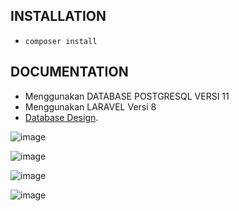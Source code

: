 ## INSTALLATION

-   `composer install`



## DOCUMENTATION

-   Menggunakan DATABASE POSTGRESQL VERSI 11
-   Menggunakan LARAVEL Versi 8
-   [Database Design](https://drive.google.com/file/d/1vFu8c_TSjiZWfPftm7jQNXlqcv1Bnu-Q/view?usp=sharing).

![image](https://user-images.githubusercontent.com/42171088/187141366-0c3e2224-ba4d-441d-aada-43c4f7587d36.png)

![image](https://user-images.githubusercontent.com/42171088/187141502-11bc24d3-573d-4e72-b80c-b3e4842c1e02.png)

![image](https://user-images.githubusercontent.com/42171088/187141526-e6a37712-47b7-4928-8b66-8f31ad5d79c8.png)

![image](https://user-images.githubusercontent.com/42171088/187141560-759bbfe4-38bd-4f16-af15-019ae881f1c1.png)

